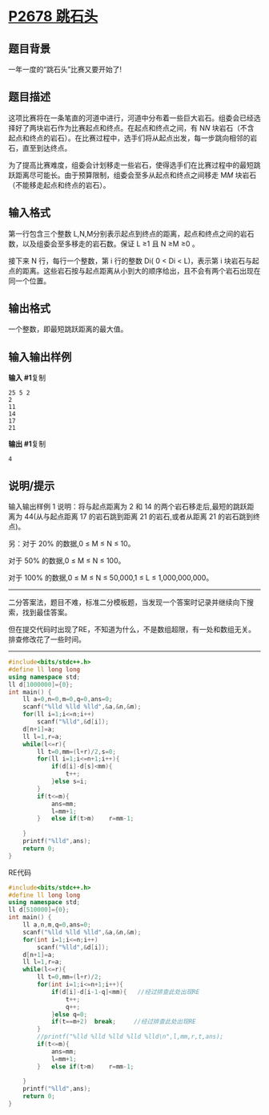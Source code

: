 # [P2678 跳石头](https://www.luogu.com.cn/problem/P2678)

## 题目背景

一年一度的“跳石头”比赛又要开始了!

## 题目描述

这项比赛将在一条笔直的河道中进行，河道中分布着一些巨大岩石。组委会已经选择好了两块岩石作为比赛起点和终点。在起点和终点之间，有 N*N* 块岩石（不含起点和终点的岩石）。在比赛过程中，选手们将从起点出发，每一步跳向相邻的岩石，直至到达终点。

为了提高比赛难度，组委会计划移走一些岩石，使得选手们在比赛过程中的最短跳跃距离尽可能长。由于预算限制，组委会至多从起点和终点之间移走 M*M* 块岩石（不能移走起点和终点的岩石）。

## 输入格式

第一行包含三个整数 L,N,M分别表示起点到终点的距离，起点和终点之间的岩石数，以及组委会至多移走的岩石数。保证 L ≥1 且 N ≥M ≥0 。

接下来 N 行，每行一个整数，第 i 行的整数 Di( 0 < Di < L)，表示第 i 块岩石与起点的距离。这些岩石按与起点距离从小到大的顺序给出，且不会有两个岩石出现在同一个位置。

## 输出格式

一个整数，即最短跳跃距离的最大值。

## 输入输出样例

**输入 #1**复制

```
25 5 2 
2
11
14
17 
21
```

**输出 #1**复制

```
4
```

## 说明/提示

输入输出样例 1 说明：将与起点距离为 2 和 14 的两个岩石移走后,最短的跳跃距离为 44(从与起点距离 17 的岩石跳到距离 21 的岩石,或者从距离 21 的岩石跳到终点)。

另：对于 20% 的数据,0 ≤ M ≤ N ≤ 10。

对于 50% 的数据,0 ≤ M ≤ N ≤ 100。

对于 100% 的数据,0 ≤ M ≤ N ≤ 50,000,1 ≤ L ≤ 1,000,000,000。



***

二分答案法，题目不难，标准二分模板题，当发现一个答案时记录并继续向下搜索，找到最佳答案。

但在提交代码时出现了RE，不知道为什么，不是数组超限，有一处和数组无关。排查修改花了一些时间。

***

```c++
#include<bits/stdc++.h>
#define ll long long
using namespace std;
ll d[1000000]={0};
int main() {
	ll a=0,n=0,m=0,q=0,ans=0;
	scanf("%lld %lld %lld",&a,&n,&m);
	for(ll i=1;i<=n;i++)
		scanf("%lld",&d[i]);
	d[n+1]=a;
	ll l=1,r=a;
	while(l<=r){
		ll t=0,mm=(l+r)/2,s=0;
		for(ll i=1;i<=n+1;i++){
			if(d[i]-d[s]<mm){
				t++;
			}else s=i;
		}
		if(t<=m){
			ans=mm;
			l=mm+1;
		}	else if(t>m)	r=mm-1;
		
	}
	printf("%lld",ans);
	return 0;
}

```

RE代码

```c++
#include<bits/stdc++.h>
#define ll long long
using namespace std;
ll d[510000]={0};
int main() {
	ll a,n,m,q=0,ans=0;
	scanf("%lld %lld %lld",&a,&n,&m);
	for(int i=1;i<=n;i++)
		scanf("%lld",&d[i]);
	d[n+1]=a;
	ll l=1,r=a;
	while(l<=r){
		ll t=0,mm=(l+r)/2;
		for(int i=1;i<=n+1;i++){
			if(d[i]-d[i-1-q]<mm){	//经过排查此处出现RE
				t++;
				q++;
			}else q=0;
			if(t==m+2)	break;     //经过排查此处出现RE
		}
		//printf("%lld %lld %lld %lld %lld\n",l,mm,r,t,ans);
		if(t<=m){
			ans=mm;
			l=mm+1;
		}	else if(t>m)	r=mm-1;
		
	}
	printf("%lld",ans);
	return 0;
}
```

